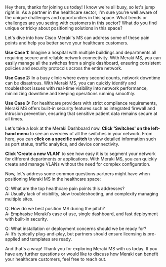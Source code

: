 Hey there, thanks for joining us today! I know we're all busy, so let's jump right in. As a partner in the healthcare sector, I'm sure you're well aware of the unique challenges and opportunities in this space. What trends or challenges are you seeing with customers in this sector? What do you find unique or tricky about positioning solutions in this space?

Let's dive into how Cisco Meraki's MS can address some of these pain points and help you better serve your healthcare customers.

**Use Case 1:**
Imagine a hospital with multiple buildings and departments all requiring secure and reliable network connectivity. With Meraki MS, you can easily manage all the switches from a single dashboard, ensuring consistent policies and security protocols across the entire network.

**Use Case 2:**
In a busy clinic where every second counts, network downtime can be disastrous. With Meraki MS, you can quickly identify and troubleshoot issues with real-time visibility into network performance, minimizing downtime and keeping operations running smoothly.

**Use Case 3:**
For healthcare providers with strict compliance requirements, Meraki MS offers built-in security features such as integrated firewall and intrusion prevention, ensuring that sensitive patient data remains secure at all times.

Let's take a look at the Meraki Dashboard now. **Click 'Switches' on the left-hand menu** to see an overview of all the switches in your network. From here, you can **click on a specific switch** to view detailed information such as port status, traffic analytics, and device connectivity.

**Click 'Create a new VLAN'** to see how easy it is to segment your network for different departments or applications. With Meraki MS, you can quickly create and manage VLANs without the need for complex configuration.

Now, let's address some common questions partners might have when positioning Meraki MS in the healthcare space:

Q: What are the top healthcare pain points this addresses?  
A: Usually lack of visibility, slow troubleshooting, and complexity managing multiple sites.

Q: How do we best position MS during the pitch?  
A: Emphasise Meraki’s ease of use, single dashboard, and fast deployment with built-in security.

Q: What installation or deployment concerns should we be ready for?  
A: It’s typically plug-and-play, but partners should ensure licensing is pre-applied and templates are ready.

And that's a wrap! Thank you for exploring Meraki MS with us today. If you have any further questions or would like to discuss how Meraki can benefit your healthcare customers, feel free to reach out.
